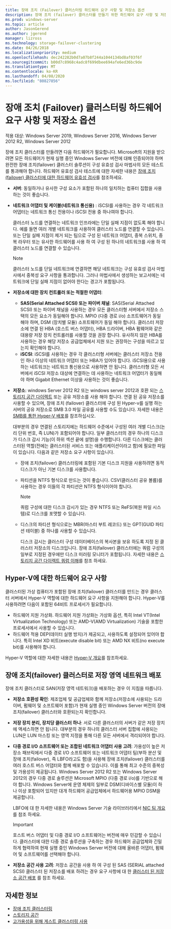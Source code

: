 ```yaml
---
title: 장애 조치 (Failover) 클러스터링 하드웨어 요구 사항 및 저장소 옵션
description: 장애 조치 (failover) 클러스터를 만들기 위한 하드웨어 요구 사항 및 저장소 옵션입니다.
ms.prod: windows-server
ms.topic: article
author: JasonGerend
ms.author: jgerend
manager: lizross
ms.technology: storage-failover-clustering
ms.date: 04/26/2018
ms.localizationpriority: medium
ms.openlocfilehash: dec242282b0d7a07b8f244a1044134bd8af03f6f
ms.sourcegitcommit: b00d7c8968c4adc8f699dbee694afe6ed36bc9de
ms.translationtype: MT
ms.contentlocale: ko-KR
ms.lasthandoff: 04/08/2020
ms.locfileid: "80827856"
---
```

# <a name="failover-clustering-hardware-requirements-and-storage-options"></a>장애 조치 (Failover) 클러스터링 하드웨어 요구 사항 및 저장소 옵션

적용 대상: Windows Server 2019, Windows Server 2016, Windows Server 2012 R2, Windows Server 2012

장애 조치 클러스터를 만들려면 다음 하드웨어가 필요합니다. Microsoft의 지원을 받으려면 모든 하드웨어가 현재 실행 중인 Windows Server 버전에 대해 인증되어야 하며 완전한 장애 조치(failover) 클러스터 솔루션이 구성 유효성 검사 마법사의 모든 테스트를 통과해야 합니다. 하드웨어 유효성 검사 테스트에 대한 자세한 내용은 [장애 조치(failover) 클러스터에 대한 하드웨어 유효성 검사](<https://docs.microsoft.com/previous-versions/windows/it-pro/windows-server-2012-r2-and-2012/jj134244(v%3dws.11)>)를 참조하세요.

- **서버**: 동일하거나 유사한 구성 요소가 포함된 하나의 일치하는 컴퓨터 집합을 사용하는 것이 좋습니다.
- **네트워크 어댑터 및 케이블(네트워크 통신용)** : iSCSI를 사용하는 경우 각 네트워크 어댑터는 네트워크 통신 전용이나 iSCSI 전용 중 하나여야 합니다.

    클러스터 노드를 연결하는 네트워크 인프라에는 단일 실패 지점이 없도록 해야 합니다. 예를 들면 여러 개별 네트워크를 사용하여 클러스터 노드를 연결할 수 있습니다. 또는 단일 실패 지점이 제거 되는 팀으로 구성 된 네트워크 어댑터, 중복 스위치, 중복 라우터 또는 유사한 하드웨어를 사용 하 여 구성 된 하나의 네트워크를 사용 하 여 클러스터 노드를 연결할 수 있습니다.

    >[!NOTE]
    >클러스터 노드를 단일 네트워크에 연결하면 해당 네트워크는 구성 유효성 검사 마법사에서 중복성 요구 사항을 통과합니다. 그러나 마법사에서 생성하는 보고서에는 네트워크에 단일 실패 지점이 없어야 한다는 경고가 포함됩니다.

- **저장소에 대한 장치 컨트롤러 또는 적절한 어댑터**:

  - **SAS(Serial Attached SCSI) 또는 파이버 채널**: SAS(Serial Attached SCSI) 또는 파이버 채널을 사용하는 경우 모든 클러스터형 서버에서 저장소 스택의 모든 요소가 동일해야 합니다. MPIO (다중 경로 i/o) 소프트웨어가 동일 해야 하며, DSM (장치별 모듈) 소프트웨어가 동일 해야 합니다. 클러스터 저장소에 연결 된 HBA (호스트 버스 어댑터), HBA 드라이버, HBA 펌웨어와 같은 대용량 저장 장치 컨트롤러를 사용할 것을 권장 합니다. 유사하지 않은 HBA를 사용하는 경우 해당 저장소 공급업체에서 지원 또는 권장하는 구성을 따르고 있는지 확인해야 합니다.
  - **iSCSI**: iSCSI를 사용하는 경우 각 클러스터형 서버에는 클러스터 저장소 전용인 하나 이상의 네트워크 어댑터 또는 HBA가 있어야 합니다. iSCSI용으로 사용하는 네트워크는 네트워크 통신용으로 사용하면 안 됩니다. 클러스터형 모든 서버에서 iSCSI 저장소 대상에 연결하는 데 사용하는 네트워크 어댑터가 동일해야 하며 Gigabit Ethernet 이상을 사용하는 것이 좋습니다.
- **저장소**: windows Server 2012 R2 또는 windows server 2012과 호환 되는 [스토리지 공간 다이렉트](../storage/storage-spaces/storage-spaces-direct-overview.md) 또는 공유 저장소를 사용 해야 합니다. 연결 된 공유 저장소를 사용할 수 있으며, 장애 조치 (failover) 클러스터에 구성 된 Hyper-v를 실행 하는 서버의 공유 저장소로 SMB 3.0 파일 공유를 사용할 수도 있습니다. 자세한 내용은 [SMB를 통한 Hyper-V 배포](<https://docs.microsoft.com/previous-versions/windows/it-pro/windows-server-2012-r2-and-2012/jj134187(v%3dws.11)>)를 참조하십시오.

    대부분의 경우 연결된 스토리지에는 하드웨어 수준에서 구성된 여러 개별 디스크(논리 단위 번호, 즉 LUN)가 포함되어야 합니다. 일부 클러스터의 경우 하나의 디스크가 디스크 감시 기능(이 하위 섹션 끝에 설명)을 수행합니다. 다른 디스크에는 클러스터된 역할(전에는 클러스터된 서비스 또는 애플리케이션이라고 함)에 필요한 파일이 있습니다. 다음과 같은 저장소 요구 사항이 있습니다.

  - 장애 조치(failover) 클러스터링에 포함된 기본 디스크 지원을 사용하려면 동적 디스크가 아닌 기본 디스크를 사용합니다.
  - 파티션을 NTFS 형식으로 만드는 것이 좋습니다. CSV(클러스터 공유 볼륨)를 사용하는 경우 이들의 각 파티션은 NTFS 형식이어야 합니다.

    >[!NOTE]
    >쿼럼 구성에 대한 디스크 감시가 있는 경우 NTFS 또는 ReFS(복원 파일 시스템)로 디스크를 포맷할 수 있습니다.

  - 디스크의 파티션 형식으로는 MBR(마스터 부트 레코드) 또는 GPT(GUID 파티션 테이블) 중 하나를 사용할 수 있습니다.

    디스크 감시는 클러스터 구성 데이터베이스의 복사본을 보유 하도록 지정 된 클러스터 저장소의 디스크입니다. 장애 조치(failover) 클러스터에는 쿼럼 구성의 일부로 지정된 경우에만 디스크 미러링 모니터가 포함됩니다. 자세한 내용은 [스토리지 공간 다이렉트 쿼럼 이해](../storage/storage-spaces/understand-quorum.md)를 참조 하세요.

## <a name="hardware-requirements-for-hyper-v"></a>Hyper-V에 대한 하드웨어 요구 사항

클러스터된 가상 컴퓨터가 포함된 장애 조치(failover) 클러스터를 만드는 경우 클러스터 서버에서 Hyper-V 역할에 대한 하드웨어 요구 사항을 지원해야 합니다. Hyper-V를 사용하려면 다음이 포함된 64비트 프로세서가 필요합니다.

- 하드웨어 지원 가상화. 하드웨어 지원 가상화는 가상화 옵션, 특히 Intel VT(Intel Virtualization Technology) 또는 AMD-V(AMD Virtualization) 기술을 포함한 프로세서에서 사용할 수 있습니다.
- 하드웨어 적용 DEP(데이터 실행 방지)가 제공되고, 사용하도록 설정되어 있어야 합니다. 특히 Intel XD 비트(execute disable bit) 또는 AMD NX 비트(no execute bit)를 사용해야 합니다.

Hyper-V 역할에 대한 자세한 내용은 [Hyper-V 개요](<https://docs.microsoft.com/previous-versions/windows/it-pro/windows-server-2012-r2-and-2012/hh831531(v%3dws.11)>)를 참조하세요.

## <a name="deploying-storage-area-networks-with-failover-clusters"></a>장애 조치(failover) 클러스터로 저장 영역 네트워크 배포

장애 조치 클러스터로 SAN(저장 영역 네트워크)을 배포하는 경우 이 지침을 따릅니다.

- **저장소 호환성 확인**: 제조업체 및 공급업체와 함께 저장소(저장소에 사용되는 드라이버, 펌웨어 및 소프트웨어 포함)가 현재 실행 중인 Windows Server 버전의 장애 조치(failover) 클러스터와 호환되는지 확인합니다.
- **저장 장치 분리, 장치당 클러스터 하나**: 서로 다른 클러스터의 서버가 같은 저장 장치에 액세스하면 안 됩니다. 대부분의 경우 하나의 클러스터 서버 집합에 사용되는 LUN은 LUN 마스킹 또는 영역 지정을 통해 다른 모든 서버에서 격리되어야 합니다.
- **다중 경로 I/O 소프트웨어 또는 조합된 네트워크 어댑터 사용 고려**: 가용성이 높은 저장소 패브릭에서 다중 경로 I/O 소프트웨어 또는 네트워크 어댑터 팀(부하 분산 및 장애 조치(failover), 즉 LBFO라고도 함)을 사용해 장애 조치(failover) 클러스터를 여러 호스트 버스 어댑터와 함께 배포할 수 있습니다. 이를 통해 최고 수준의 중복성 및 가용성이 제공됩니다. Windows Server 2012 R2 또는 Windows Server 2012의 경우 다중 경로 솔루션은 Microsoft MPIO (다중 경로 i/o)를 기반으로 해야 합니다. Windows Server에 운영 체제의 일부로 DSM(디바이스별 모듈)이 하나 이상 포함되어 있지만 대개 하드웨어 공급업체에서 하드웨어용 MPIO DSM을 제공합니다.

    LBFO에 대 한 자세한 내용은 Windows Server 기술 라이브러리에서 [NIC 팀 개요](https://docs.microsoft.com/windows-server/networking/technologies/nic-teaming/nic-teaming) 를 참조 하세요.

    >[!IMPORTANT]
    >호스트 버스 어댑터 및 다중 경로 I/O 소프트웨어는 버전에 매우 민감할 수 있습니다. 클러스터에 대한 다중 경로 솔루션을 구축하는 경우 하드웨어 공급업체와 긴밀하게 협력하여 현재 실행 중인 Windows Server 버전에 대해 올바른 어댑터, 펌웨어 및 소프트웨어를 선택해야 합니다.

- **저장소 공간 사용 고려**: 저장소 공간을 사용 하 여 구성 된 SAS (SERIAL attached SCSI) 클러스터 된 저장소를 배포 하려는 경우 요구 사항에 대 한 [클러스터 된 저장소 공간 배포](<https://docs.microsoft.com/previous-versions/windows/it-pro/windows-server-2012-r2-and-2012/jj822937(v%3dws.11)>) 를 참조 하세요.

## <a name="more-information"></a>자세한 정보

- [장애 조치 클러스터링](failover-clustering.md)
- [스토리지 공간](<https://docs.microsoft.com/previous-versions/windows/it-pro/windows-server-2012-r2-and-2012/hh831739(v%3dws.11)>)
- [고가용성을 위해 게스트 클러스터링 사용](<https://docs.microsoft.com/previous-versions/windows/it-pro/windows-server-2012-r2-and-2012/dn440540(v%3dws.11)>)